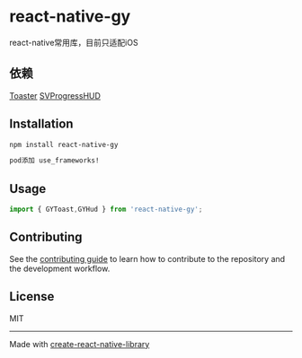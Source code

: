 # react-native-gy

react-native常用库，目前只适配iOS

## 依赖
[Toaster](https://github.com/devxoul/Toaster.git)
[SVProgressHUD](https://github.com/SVProgressHUD/SVProgressHUD.git)

## Installation

```sh
npm install react-native-gy

pod添加 use_frameworks!
```

## Usage


```js
import { GYToast,GYHud } from 'react-native-gy';

```


## Contributing

See the [contributing guide](CONTRIBUTING.md) to learn how to contribute to the repository and the development workflow.

## License

MIT

---

Made with [create-react-native-library](https://github.com/callstack/react-native-builder-bob)
